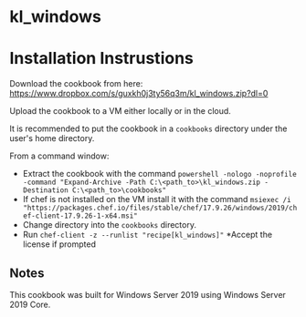 # kl_windows

# Installation Instrustions

Download the cookbook from here: https://www.dropbox.com/s/guxkh0j3ty56q3m/kl_windows.zip?dl=0

Upload the cookbook to a VM either locally or in the cloud.

It is recommended to put the cookbook in a `cookbooks` directory under the user's home directory.

From a command window:
* Extract the cookbook with the command `powershell -nologo -noprofile -command "Expand-Archive -Path C:\<path_to>\kl_windows.zip -Destination C:\<path_to>\cookbooks"`
* If chef is not installed on the VM install it with the command `msiexec /i "https://packages.chef.io/files/stable/chef/17.9.26/windows/2019/chef-client-17.9.26-1-x64.msi"`
* Change directory into the `cookbooks` directory.
* Run `chef-client -z --runlist "recipe[kl_windows]"`
*Accept the license if prompted

## Notes
This cookbook was built for Windows Server 2019 using Windows Server 2019 Core.
